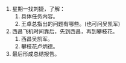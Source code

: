 1. 星期一找刘捷，了解：
	1. 具体任务内容。
	2. 王卓总指出的问题有哪些。(也可问吴凯军)
2. 西昌飞机时间靠后，先到西昌，再到攀枝花。
	1. 西昌吴凯军。
	2. 攀枝花卢炳德。
3. 最后形成总结报告。
